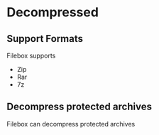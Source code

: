 # Decompressed

## Support Formats

Filebox supports 

- Zip
- Rar
- 7z

## Decompress protected archives

Filebox can decompress protected archives
